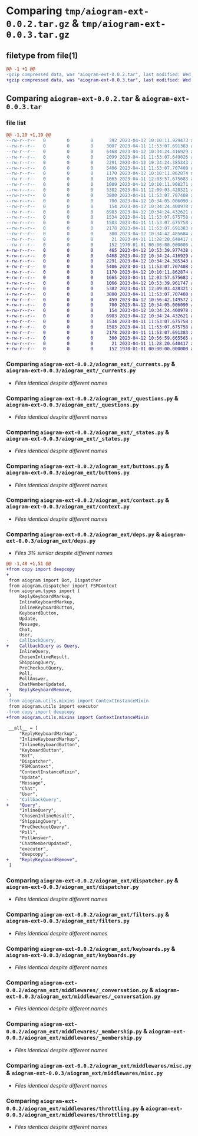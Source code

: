 # Comparing `tmp/aiogram-ext-0.0.2.tar.gz` & `tmp/aiogram-ext-0.0.3.tar.gz`

## filetype from file(1)

```diff
@@ -1 +1 @@
-gzip compressed data, was "aiogram-ext-0.0.2.tar", last modified: Wed Apr 12 10:34:49 2023, max compression
+gzip compressed data, was "aiogram-ext-0.0.3.tar", last modified: Wed Apr 12 10:57:04 2023, max compression
```

## Comparing `aiogram-ext-0.0.2.tar` & `aiogram-ext-0.0.3.tar`

### file list

```diff
@@ -1,20 +1,19 @@
--rw-r--r--   0        0        0      392 2023-04-12 10:10:11.929473 aiogram-ext-0.0.2/aiogram_ext/__init__.py
--rw-r--r--   0        0        0     3007 2023-04-11 11:53:07.691383 aiogram-ext-0.0.2/aiogram_ext/_bot.py
--rw-r--r--   0        0        0     6468 2023-04-12 10:34:24.416929 aiogram-ext-0.0.2/aiogram_ext/_currents.py
--rw-r--r--   0        0        0     2099 2023-04-11 11:53:07.649026 aiogram-ext-0.0.2/aiogram_ext/_models.py
--rw-r--r--   0        0        0     2291 2023-04-12 10:34:24.385343 aiogram-ext-0.0.2/aiogram_ext/_questions.py
--rw-r--r--   0        0        0     5406 2023-04-11 11:53:07.707408 aiogram-ext-0.0.2/aiogram_ext/_states.py
--rw-r--r--   0        0        0     1170 2023-04-12 10:10:11.862874 aiogram-ext-0.0.2/aiogram_ext/buttons.py
--rw-r--r--   0        0        0     1665 2023-04-11 12:03:57.675683 aiogram-ext-0.0.2/aiogram_ext/context.py
--rw-r--r--   0        0        0     1009 2023-04-12 10:10:11.908271 aiogram-ext-0.0.2/aiogram_ext/deps.py
--rw-r--r--   0        0        0     5382 2023-04-11 12:09:03.428321 aiogram-ext-0.0.2/aiogram_ext/dispatcher.py
--rw-r--r--   0        0        0     3800 2023-04-11 11:53:07.707408 aiogram-ext-0.0.2/aiogram_ext/filters.py
--rw-r--r--   0        0        0      700 2023-04-12 10:34:05.006090 aiogram-ext-0.0.2/aiogram_ext/keyboards.py
--rw-r--r--   0        0        0      154 2023-04-12 10:34:24.400978 aiogram-ext-0.0.2/aiogram_ext/middlewares/__init__.py
--rw-r--r--   0        0        0     6983 2023-04-12 10:34:24.432621 aiogram-ext-0.0.2/aiogram_ext/middlewares/_conversation.py
--rw-r--r--   0        0        0     1534 2023-04-11 11:53:07.675758 aiogram-ext-0.0.2/aiogram_ext/middlewares/_membership.py
--rw-r--r--   0        0        0     1503 2023-04-11 11:53:07.675758 aiogram-ext-0.0.2/aiogram_ext/middlewares/misc.py
--rw-r--r--   0        0        0     2178 2023-04-11 11:53:07.691383 aiogram-ext-0.0.2/aiogram_ext/middlewares/throttling.py
--rw-r--r--   0        0        0      300 2023-04-12 10:34:42.485684 aiogram-ext-0.0.2/pyproject.toml
--rw-r--r--   0        0        0       21 2023-04-11 11:28:20.640417 aiogram-ext-0.0.2/README.md
--rw-r--r--   0        0        0      152 1970-01-01 00:00:00.000000 aiogram-ext-0.0.2/PKG-INFO
+-rw-r--r--   0        0        0      465 2023-04-12 10:53:39.977438 aiogram-ext-0.0.3/aiogram_ext/__init__.py
+-rw-r--r--   0        0        0     6468 2023-04-12 10:34:24.416929 aiogram-ext-0.0.3/aiogram_ext/_currents.py
+-rw-r--r--   0        0        0     2291 2023-04-12 10:34:24.385343 aiogram-ext-0.0.3/aiogram_ext/_questions.py
+-rw-r--r--   0        0        0     5406 2023-04-11 11:53:07.707408 aiogram-ext-0.0.3/aiogram_ext/_states.py
+-rw-r--r--   0        0        0     1170 2023-04-12 10:10:11.862874 aiogram-ext-0.0.3/aiogram_ext/buttons.py
+-rw-r--r--   0        0        0     1665 2023-04-11 12:03:57.675683 aiogram-ext-0.0.3/aiogram_ext/context.py
+-rw-r--r--   0        0        0     1066 2023-04-12 10:53:39.961747 aiogram-ext-0.0.3/aiogram_ext/deps.py
+-rw-r--r--   0        0        0     5382 2023-04-11 12:09:03.428321 aiogram-ext-0.0.3/aiogram_ext/dispatcher.py
+-rw-r--r--   0        0        0     3800 2023-04-11 11:53:07.707408 aiogram-ext-0.0.3/aiogram_ext/filters.py
+-rw-r--r--   0        0        0      459 2023-04-12 10:56:42.149572 aiogram-ext-0.0.3/aiogram_ext/helpers.py
+-rw-r--r--   0        0        0      700 2023-04-12 10:34:05.006090 aiogram-ext-0.0.3/aiogram_ext/keyboards.py
+-rw-r--r--   0        0        0      154 2023-04-12 10:34:24.400978 aiogram-ext-0.0.3/aiogram_ext/middlewares/__init__.py
+-rw-r--r--   0        0        0     6983 2023-04-12 10:34:24.432621 aiogram-ext-0.0.3/aiogram_ext/middlewares/_conversation.py
+-rw-r--r--   0        0        0     1534 2023-04-11 11:53:07.675758 aiogram-ext-0.0.3/aiogram_ext/middlewares/_membership.py
+-rw-r--r--   0        0        0     1503 2023-04-11 11:53:07.675758 aiogram-ext-0.0.3/aiogram_ext/middlewares/misc.py
+-rw-r--r--   0        0        0     2178 2023-04-11 11:53:07.691383 aiogram-ext-0.0.3/aiogram_ext/middlewares/throttling.py
+-rw-r--r--   0        0        0      300 2023-04-12 10:56:59.665565 aiogram-ext-0.0.3/pyproject.toml
+-rw-r--r--   0        0        0       21 2023-04-11 11:28:20.640417 aiogram-ext-0.0.3/README.md
+-rw-r--r--   0        0        0      152 1970-01-01 00:00:00.000000 aiogram-ext-0.0.3/PKG-INFO
```

### Comparing `aiogram-ext-0.0.2/aiogram_ext/_currents.py` & `aiogram-ext-0.0.3/aiogram_ext/_currents.py`

 * *Files identical despite different names*

### Comparing `aiogram-ext-0.0.2/aiogram_ext/_questions.py` & `aiogram-ext-0.0.3/aiogram_ext/_questions.py`

 * *Files identical despite different names*

### Comparing `aiogram-ext-0.0.2/aiogram_ext/_states.py` & `aiogram-ext-0.0.3/aiogram_ext/_states.py`

 * *Files identical despite different names*

### Comparing `aiogram-ext-0.0.2/aiogram_ext/buttons.py` & `aiogram-ext-0.0.3/aiogram_ext/buttons.py`

 * *Files identical despite different names*

### Comparing `aiogram-ext-0.0.2/aiogram_ext/context.py` & `aiogram-ext-0.0.3/aiogram_ext/context.py`

 * *Files identical despite different names*

### Comparing `aiogram-ext-0.0.2/aiogram_ext/deps.py` & `aiogram-ext-0.0.3/aiogram_ext/deps.py`

 * *Files 3% similar despite different names*

```diff
@@ -1,48 +1,51 @@
+from copy import deepcopy
+
 from aiogram import Bot, Dispatcher
 from aiogram.dispatcher import FSMContext
 from aiogram.types import (
     ReplyKeyboardMarkup,
     InlineKeyboardMarkup,
     InlineKeyboardButton,
     KeyboardButton,
     Update,
     Message,
     Chat,
     User,
-    CallbackQuery,
+    CallbackQuery as Query,
     InlineQuery,
     ChosenInlineResult,
     ShippingQuery,
     PreCheckoutQuery,
     Poll,
     PollAnswer,
     ChatMemberUpdated,
+    ReplyKeyboardRemove,
 )
-from aiogram.utils.mixins import ContextInstanceMixin
 from aiogram.utils import executor
-from copy import deepcopy
+from aiogram.utils.mixins import ContextInstanceMixin
 
 __all__ = [
     "ReplyKeyboardMarkup",
     "InlineKeyboardMarkup",
     "InlineKeyboardButton",
     "KeyboardButton",
     "Bot",
     "Dispatcher",
     "FSMContext",
     "ContextInstanceMixin",
     "Update",
     "Message",
     "Chat",
     "User",
-    "CallbackQuery",
+    "Query",
     "InlineQuery",
     "ChosenInlineResult",
     "ShippingQuery",
     "PreCheckoutQuery",
     "Poll",
     "PollAnswer",
     "ChatMemberUpdated",
     "executor",
     "deepcopy",
+    "ReplyKeyboardRemove",
 ]
```

### Comparing `aiogram-ext-0.0.2/aiogram_ext/dispatcher.py` & `aiogram-ext-0.0.3/aiogram_ext/dispatcher.py`

 * *Files identical despite different names*

### Comparing `aiogram-ext-0.0.2/aiogram_ext/filters.py` & `aiogram-ext-0.0.3/aiogram_ext/filters.py`

 * *Files identical despite different names*

### Comparing `aiogram-ext-0.0.2/aiogram_ext/keyboards.py` & `aiogram-ext-0.0.3/aiogram_ext/keyboards.py`

 * *Files identical despite different names*

### Comparing `aiogram-ext-0.0.2/aiogram_ext/middlewares/_conversation.py` & `aiogram-ext-0.0.3/aiogram_ext/middlewares/_conversation.py`

 * *Files identical despite different names*

### Comparing `aiogram-ext-0.0.2/aiogram_ext/middlewares/_membership.py` & `aiogram-ext-0.0.3/aiogram_ext/middlewares/_membership.py`

 * *Files identical despite different names*

### Comparing `aiogram-ext-0.0.2/aiogram_ext/middlewares/misc.py` & `aiogram-ext-0.0.3/aiogram_ext/middlewares/misc.py`

 * *Files identical despite different names*

### Comparing `aiogram-ext-0.0.2/aiogram_ext/middlewares/throttling.py` & `aiogram-ext-0.0.3/aiogram_ext/middlewares/throttling.py`

 * *Files identical despite different names*

